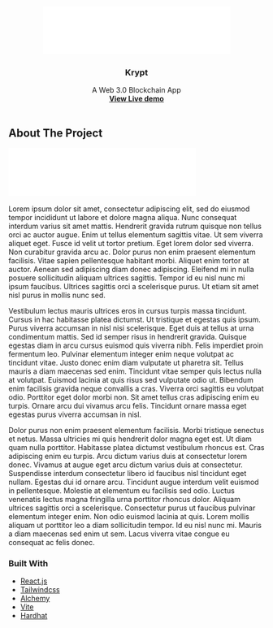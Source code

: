 

<!-- PROJECT LOGO -->
<br />
<div align="center">
  <a href="https://github.com/Juandurdaneta/krypt">
    <img src="/client/images/logo.png" alt="Logo" >
  </a>

  <h3 align="center">Krypt</h3>

  <p align="center">
    A Web 3.0 Blockchain App
    <br />
    <a href="https://eager-spence-1b880f.netlify.app/"><strong>View Live demo</strong></a>
    <br />
    <br />
  </p>
</div>






<!-- ABOUT THE PROJECT -->
## About The Project

![Product Name Screen Shot](/client/images/logo.png)

Lorem ipsum dolor sit amet, consectetur adipiscing elit, sed do eiusmod tempor incididunt ut labore et dolore magna aliqua. Nunc consequat interdum varius sit amet mattis. Hendrerit gravida rutrum quisque non tellus orci ac auctor augue. Enim ut tellus elementum sagittis vitae. Ut sem viverra aliquet eget. Fusce id velit ut tortor pretium. Eget lorem dolor sed viverra. Non curabitur gravida arcu ac. Dolor purus non enim praesent elementum facilisis. Vitae sapien pellentesque habitant morbi. Aliquet enim tortor at auctor. Aenean sed adipiscing diam donec adipiscing. Eleifend mi in nulla posuere sollicitudin aliquam ultrices sagittis. Tempor id eu nisl nunc mi ipsum faucibus. Ultrices sagittis orci a scelerisque purus. Ut etiam sit amet nisl purus in mollis nunc sed.

Vestibulum lectus mauris ultrices eros in cursus turpis massa tincidunt. Cursus in hac habitasse platea dictumst. Ut tristique et egestas quis ipsum. Purus viverra accumsan in nisl nisi scelerisque. Eget duis at tellus at urna condimentum mattis. Sed id semper risus in hendrerit gravida. Quisque egestas diam in arcu cursus euismod quis viverra nibh. Felis imperdiet proin fermentum leo. Pulvinar elementum integer enim neque volutpat ac tincidunt vitae. Justo donec enim diam vulputate ut pharetra sit. Tellus mauris a diam maecenas sed enim. Tincidunt vitae semper quis lectus nulla at volutpat. Euismod lacinia at quis risus sed vulputate odio ut. Bibendum enim facilisis gravida neque convallis a cras. Viverra orci sagittis eu volutpat odio. Porttitor eget dolor morbi non. Sit amet tellus cras adipiscing enim eu turpis. Ornare arcu dui vivamus arcu felis. Tincidunt ornare massa eget egestas purus viverra accumsan in nisl.

Dolor purus non enim praesent elementum facilisis. Morbi tristique senectus et netus. Massa ultricies mi quis hendrerit dolor magna eget est. Ut diam quam nulla porttitor. Habitasse platea dictumst vestibulum rhoncus est. Cras adipiscing enim eu turpis. Arcu dictum varius duis at consectetur lorem donec. Vivamus at augue eget arcu dictum varius duis at consectetur. Suspendisse interdum consectetur libero id faucibus nisl tincidunt eget nullam. Egestas dui id ornare arcu. Tincidunt augue interdum velit euismod in pellentesque. Molestie at elementum eu facilisis sed odio. Luctus venenatis lectus magna fringilla urna porttitor rhoncus dolor. Aliquam ultrices sagittis orci a scelerisque. Consectetur purus ut faucibus pulvinar elementum integer enim. Non odio euismod lacinia at quis. Lorem mollis aliquam ut porttitor leo a diam sollicitudin tempor. Id eu nisl nunc mi. Mauris a diam maecenas sed enim ut sem. Lacus viverra vitae congue eu consequat ac felis donec.




### Built With

* [React.js](https://reactjs.org/)
* [Tailwindcss](https://tailwindcss.com/)
* [Alchemy](https://www.alchemy.com/)
* [Vite](https://vitejs.dev/)
* [Hardhat](https://hardhat.org/)






